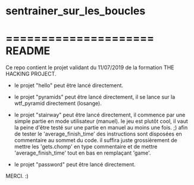 # sentrainer_sur_les_boucles
=====================
      README
=====================

Ce repo contient le projet validant du 11/07/2019 de la formation THE HACKING PROJECT.

- le projet "hello" peut être lancé directement.

- le projet "pyramids" peut être lancé directement, il se lance sur la wtf_pyramid directement (losange).

- le projet "stairway" peut être lancé directement, il commence par une simple partie en mode utilisateur (manuel).
  le jeu est plutôt cool, il vaut la peine d'être testé sur une partie en manuel au moins une fois. ;)
  afin de tester le 'average_finish_time' des instructions sont disposées en commentaire au sommet du code.
  il suffira juste grossièrement de mettre les 'gets.chomp' en type commentaire et de mettre 'average_finish_time' 
  tout en bas en remplaçant 'game'.
  
- le projet "password" peut être lancé directement.

MERCI. :)
